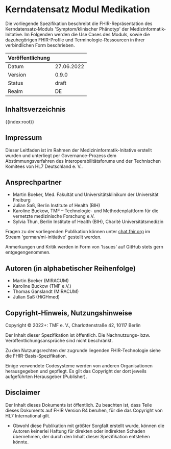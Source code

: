 # Kerndatensatz Modul Medikation

Die vorliegende Spezifikation beschreibt die FHIR-Repräsentation des Kerndatensatz-Moduls 'Symptom/klinischer Phänotyp' der Medizinformatik-Initative.
Im Folgenden werden die Use Cases des Moduls, sowie die dazuhegörigen FHIR-Profile und Terminologie-Ressourcen in ihrer verbindlichen Form beschrieben.

| Veröffentlichung   |   |
|---------|---|
| Datum   | 27.06.2022  |
| Version | 0.9.0       |
| Status  | draft      |
| Realm   | DE          | 

## Inhaltsverzeichnis

{{index:root}}

## Impressum
Dieser Leitfaden ist im Rahmen der Medizininformatik-Initative erstellt wurden und unterliegt per Governance-Prozess dem Abstimmungsverfahren des Interoperabilitätsforums und der Technischen Komitees von HL7 Deutschland e. V..

## Ansprechpartner
* Martin Boeker, Med. Fakultät und Universitätsklinikum der Universität Freiburg
* Julian Saß, Berlin Institute of Health (BIH)
* Karoline Buckow, TMF – Technologie- und Methodenplattform
für die vernetzte medizinische Forschung e.V.
* Sylvia Thun, Berlin Institute of Health (BIH), Charité Universitätsmedizin

Fragen zu der vorliegenden Publikation können unter [chat.fhir.org](chat.fhir.org) im Stream 'german/mi-initiative' gestellt werden.

Anmerkungen und Kritik werden in Form von 'Issues' auf GitHub stets gern entgegengenommen.


## Autoren (in alphabetischer Reihenfolge)

* Martin Boeker (MIRACUM)
* Karoline Buckow (TMF e.V.)
* Thomas Ganslandt (MIRACUM)
* Julian Saß (HiGHmed)

## Copyright-Hinweis, Nutzungshinweise
Copyright © 2022+: TMF e. V., Charlottenstraße 42, 10117 Berlin

Der Inhalt dieser Spezifikation ist öffentlich. Die Nachnutzungs- bzw. Veröffentlichungsansprüche sind nicht beschränkt.

Zu den Nutzungsrechten der zugrunde liegenden FHIR-Technologie siehe die FHIR-Basis-Spezifikation.

Einige verwendete Codesysteme werden von anderen Organisationen herausgegeben und gepflegt. Es gilt das Copyright der dort jeweils aufgeführten Herausgeber (Publisher).

## Disclaimer
Der Inhalt dieses Dokuments ist öffentlich. Zu beachten ist, dass Teile dieses Dokuments auf FHIR Version R4 beruhen, für die das Copyright von HL7 International gilt.

* Obwohl diese Publikation mit größter Sorgfalt erstellt wurde, können die Autoren keinerlei Haftung für direkten oder indirekten Schaden übernehmen, der durch den Inhalt dieser Spezifikation entstehen könnte.

